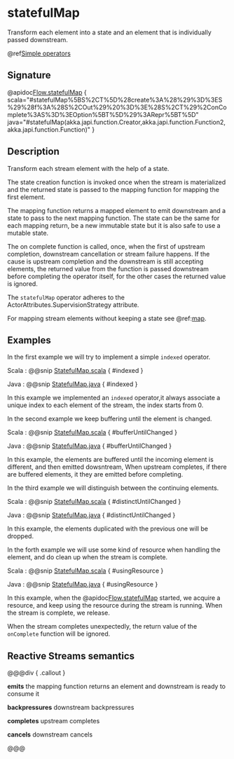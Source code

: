 # statefulMap

Transform each element into a state and an element that is individually passed downstream.

@ref[Simple operators](../index.md#simple-operators)

## Signature

@apidoc[Flow.statefulMap](Flow) { scala="#statefulMap%5BS%2CT%5D%28create%3A%28%29%3D%3ES%29%28f%3A%28S%2COut%29%20%3D%3E%28S%2CT%29%2ConComplete%3AS%3D%3EOption%5BT%5D%29%3ARepr%5BT%5D" java="#statefulMap(akka.japi.function.Creator,akka.japi.function.Function2,akka.japi.function.Function)" }

## Description

Transform each stream element with the help of a state. 

The state creation function is invoked once when the stream is materialized and the returned state is passed to the mapping function for mapping the first element. 

The mapping function returns a mapped element to emit downstream and a state to pass to the next mapping function. The state can be the same for each mapping return, be a new immutable state but it is also safe to use a mutable state.

The on complete function is called, once, when the first of upstream completion, downstream cancellation or stream failure happens. If the cause is upstream completion and the downstream is still accepting elements, the returned value from the function is passed downstream before completing the operator itself, for the other cases the returned value is ignored.

The `statefulMap` operator adheres to the
ActorAttributes.SupervisionStrategy attribute.

For mapping stream elements without keeping a state see @ref:[map](map.md).

## Examples

In the first example we will try to implement a simple `indexed` operator.

Scala
:  @@snip [StatefulMap.scala](/akka-docs/src/test/scala/docs/stream/operators/flow/StatefulMap.scala) { #indexed }

Java
:   @@snip [StatefulMap.java](/akka-docs/src/test/java/jdocs/stream/operators/flow/StatefulMap.java) { #indexed }

In this example we implemented an `indexed` operator,it always associate a unique index 
to each element of the stream, the index starts from 0.

In the second example we keep buffering until the element is changed.

Scala
:  @@snip [StatefulMap.scala](/akka-docs/src/test/scala/docs/stream/operators/flow/StatefulMap.scala) { #bufferUntilChanged }

Java
:   @@snip [StatefulMap.java](/akka-docs/src/test/java/jdocs/stream/operators/flow/StatefulMap.java) { #bufferUntilChanged }

In this example, the elements are buffered until the incoming element is different, and then emitted dowsntream,
When upstream completes, if there are buffered elements, it they are emitted before completing.

In the third example we will distinguish between the continuing elements.

Scala
:  @@snip [StatefulMap.scala](/akka-docs/src/test/scala/docs/stream/operators/flow/StatefulMap.scala) { #distinctUntilChanged }

Java
:   @@snip [StatefulMap.java](/akka-docs/src/test/java/jdocs/stream/operators/flow/StatefulMap.java) { #distinctUntilChanged }

In this example, the elements duplicated with the previous one will be dropped.

In the forth example we will use some kind of resource when handling the element,
and do clean up when the stream is complete.

Scala
:  @@snip [StatefulMap.scala](/akka-docs/src/test/scala/docs/stream/operators/flow/StatefulMap.scala) { #usingResource }

Java
:   @@snip [StatefulMap.java](/akka-docs/src/test/java/jdocs/stream/operators/flow/StatefulMap.java) { #usingResource }

In this example, when the @apidoc[Flow.statefulMap](Flow) started, we acquire a resource, and keep using the resource
during the stream is running. When the stream is complete, we release.

When the stream completes unexpectedly, the return value of the `onComplete` function will be ignored.

## Reactive Streams semantics

@@@div { .callout }

**emits** the mapping function returns an element and downstream is ready to consume it

**backpressures** downstream backpressures

**completes** upstream completes

**cancels** downstream cancels

@@@
